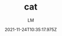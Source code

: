 ---
_id: 619e15650dc20200aadca5d0
date: '2021-11-24T10:35:17.975Z'
date_iso: '2021-11-24'
author: LM
name: cat
title: cat
hex:
- 208eb7
- 8bd0eb
- 214a65
- 52dcbc
colors:
- hex: '#208eb7'
- hex: '#8bd0eb'
- hex: '#214a65'
- hex: '#52dcbc'
summary: This is a color palette generated by cologorical.

---